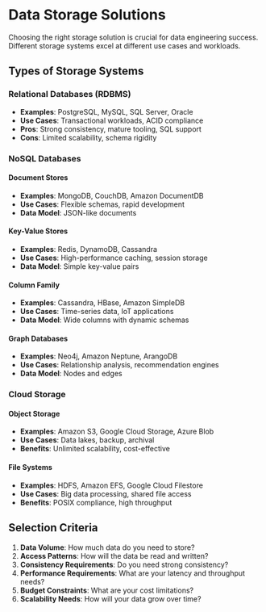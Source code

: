 # Data Storage Solutions

Choosing the right storage solution is crucial for data engineering success. Different storage systems excel at different use cases and workloads.

## Types of Storage Systems

### Relational Databases (RDBMS)
- **Examples**: PostgreSQL, MySQL, SQL Server, Oracle
- **Use Cases**: Transactional workloads, ACID compliance
- **Pros**: Strong consistency, mature tooling, SQL support
- **Cons**: Limited scalability, schema rigidity

### NoSQL Databases

#### Document Stores
- **Examples**: MongoDB, CouchDB, Amazon DocumentDB
- **Use Cases**: Flexible schemas, rapid development
- **Data Model**: JSON-like documents

#### Key-Value Stores
- **Examples**: Redis, DynamoDB, Cassandra
- **Use Cases**: High-performance caching, session storage
- **Data Model**: Simple key-value pairs

#### Column Family
- **Examples**: Cassandra, HBase, Amazon SimpleDB
- **Use Cases**: Time-series data, IoT applications
- **Data Model**: Wide columns with dynamic schemas

#### Graph Databases
- **Examples**: Neo4j, Amazon Neptune, ArangoDB
- **Use Cases**: Relationship analysis, recommendation engines
- **Data Model**: Nodes and edges

### Cloud Storage

#### Object Storage
- **Examples**: Amazon S3, Google Cloud Storage, Azure Blob
- **Use Cases**: Data lakes, backup, archival
- **Benefits**: Unlimited scalability, cost-effective

#### File Systems
- **Examples**: HDFS, Amazon EFS, Google Cloud Filestore
- **Use Cases**: Big data processing, shared file access
- **Benefits**: POSIX compliance, high throughput

## Selection Criteria

1. **Data Volume**: How much data do you need to store?
2. **Access Patterns**: How will the data be read and written?
3. **Consistency Requirements**: Do you need strong consistency?
4. **Performance Requirements**: What are your latency and throughput needs?
5. **Budget Constraints**: What are your cost limitations?
6. **Scalability Needs**: How will your data grow over time?